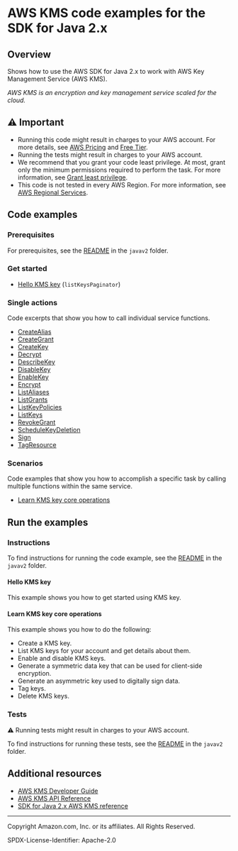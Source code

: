 # AWS KMS code examples for the SDK for Java 2.x

## Overview

Shows how to use the AWS SDK for Java 2.x to work with AWS Key Management Service (AWS KMS).

<!--custom.overview.start-->
<!--custom.overview.end-->

_AWS KMS is an encryption and key management service scaled for the cloud._

## ⚠ Important

* Running this code might result in charges to your AWS account. For more details, see [AWS Pricing](https://aws.amazon.com/pricing/) and [Free Tier](https://aws.amazon.com/free/).
* Running the tests might result in charges to your AWS account.
* We recommend that you grant your code least privilege. At most, grant only the minimum permissions required to perform the task. For more information, see [Grant least privilege](https://docs.aws.amazon.com/IAM/latest/UserGuide/best-practices.html#grant-least-privilege).
* This code is not tested in every AWS Region. For more information, see [AWS Regional Services](https://aws.amazon.com/about-aws/global-infrastructure/regional-product-services).

<!--custom.important.start-->
<!--custom.important.end-->

## Code examples

### Prerequisites

For prerequisites, see the [README](../../README.md#Prerequisites) in the `javav2` folder.


<!--custom.prerequisites.start-->
<!--custom.prerequisites.end-->

### Get started

- [Hello KMS key](src/main/java/com/example/kms/HelloKMS.java#L6) (`listKeysPaginator`)


### Single actions

Code excerpts that show you how to call individual service functions.

- [CreateAlias](src/main/java/com/example/kms/scenario/KMSScenario.java#L638)
- [CreateGrant](src/main/java/com/example/kms/scenario/KMSScenario.java#L594)
- [CreateKey](src/main/java/com/example/kms/scenario/KMSScenario.java#L682)
- [Decrypt](src/main/java/com/example/kms/scenario/KMSScenario.java#L531)
- [DescribeKey](src/main/java/com/example/kms/scenario/KMSScenario.java#L507)
- [DisableKey](src/main/java/com/example/kms/scenario/KMSScenario.java#L324)
- [EnableKey](src/main/java/com/example/kms/scenario/KMSScenario.java#L703)
- [Encrypt](None)
- [ListAliases](src/main/java/com/example/kms/scenario/KMSScenario.java#L304)
- [ListGrants](src/main/java/com/example/kms/scenario/KMSScenario.java#L568)
- [ListKeyPolicies](src/main/java/com/example/kms/scenario/KMSScenario.java#L401)
- [ListKeys](src/main/java/com/example/kms/HelloKMS.java#L6)
- [RevokeGrant](src/main/java/com/example/kms/scenario/KMSScenario.java#L550)
- [ScheduleKeyDeletion](src/main/java/com/example/kms/scenario/KMSScenario.java#L473)
- [Sign](src/main/java/com/example/kms/scenario/KMSScenario.java#L340)
- [TagResource](src/main/java/com/example/kms/scenario/KMSScenario.java#L378)

### Scenarios

Code examples that show you how to accomplish a specific task by calling multiple
functions within the same service.

- [Learn KMS key core operations](src/main/java/com/example/kms/scenario/KMSScenario.java)


<!--custom.examples.start-->
<!--custom.examples.end-->

## Run the examples

### Instructions


<!--custom.instructions.start-->
To find instructions for running the code example, see the [README](../../README.md#build-and-run-the-service-examples) in the `javav2` folder.
<!--custom.instructions.end-->

#### Hello KMS key

This example shows you how to get started using KMS key.



#### Learn KMS key core operations

This example shows you how to do the following:

- Create a KMS key.
- List KMS keys for your account and get details about them.
- Enable and disable KMS keys.
- Generate a symmetric data key that can be used for client-side encryption.
- Generate an asymmetric key used to digitally sign data.
- Tag keys.
- Delete KMS keys.

<!--custom.scenario_prereqs.kms_Scenario_KeyManagement.start-->
<!--custom.scenario_prereqs.kms_Scenario_KeyManagement.end-->


<!--custom.scenarios.kms_Scenario_KeyManagement.start-->
<!--custom.scenarios.kms_Scenario_KeyManagement.end-->

### Tests

⚠ Running tests might result in charges to your AWS account.


To find instructions for running these tests, see the [README](../../README.md#Tests)
in the `javav2` folder.



<!--custom.tests.start-->
<!--custom.tests.end-->

## Additional resources

- [AWS KMS Developer Guide](https://docs.aws.amazon.com/kms/latest/developerguide/overview.html)
- [AWS KMS API Reference](https://docs.aws.amazon.com/kms/latest/APIReference/Welcome.html)
- [SDK for Java 2.x AWS KMS reference](https://sdk.amazonaws.com/java/api/latest/software/amazon/awssdk/services/kms/package-summary.html)

<!--custom.resources.start-->
<!--custom.resources.end-->

---

Copyright Amazon.com, Inc. or its affiliates. All Rights Reserved.

SPDX-License-Identifier: Apache-2.0